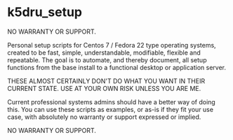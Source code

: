 # k5dru_setup

NO WARRANTY OR SUPPORT.

Personal setup scripts for Centos 7 / Fedora 22 type operating systems, created to be fast, simple, understandable, modifiable, flexible and repeatable. The goal is to automate, and thereby document, all setup functions from the base install to a functional desktop or application server.

THESE ALMOST CERTAINLY DON'T DO WHAT YOU WANT IN THEIR CURRENT STATE.
USE AT YOUR OWN RISK UNLESS YOU ARE ME. 

Current professional systems admins should have a better way of doing this. You can use these scripts as examples, or as-is if they fit your use case, with absolutely no warranty or support expressed or implied.

NO WARRANTY OR SUPPORT.
